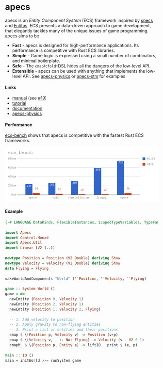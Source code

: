 # apecs

apecs is an _Entity Component System_ (ECS) framework inspired by [specs](https://github.com/slide-rs/specs) and [Entitas](https://github.com/sschmid/Entitas-CSharp).
ECS presents a data-driven approach to game development, that elegantly tackles many of the unique issues of game programming.
apecs aims to be
* **Fast** - apecs is designed for high-performance applications. Its performance is competitive with Rust ECS libraries.
* **Simple** - Game logic is expressed using a small number of combinators, and minimal boilerplate.
* **Safe** - The `cmap`/`cfold`-DSL hides all the dangers of the low-level API.
* **Extensible** - apecs can be used with anything that implements the low-level API. See [apecs-physics](apecs-physics/) or [apecs-stm](apecs-stm/) for examples.

#### Links
- [manual](https://github.com/jonascarpay/apecs/blob/master/apecs/prepub.pdf) (see [#19](https://github.com/jonascarpay/apecs/issues/19))
- [tutorial](https://github.com/jonascarpay/apecs/blob/master/examples/Shmup.md)
- [documentation](https://hackage.haskell.org/package/apecs/docs/Apecs.html)
- [apecs-physics](https://github.com/jonascarpay/apecs-physics)

#### Performance
[ecs-bench](https://github.com/lschmierer/ecs_bench) shows that apecs is competitive with the fastest Rust ECS frameworks.

![Benchmarks](bench/chart.png)

#### Example
```haskell
{-# LANGUAGE DataKinds, FlexibleInstances, ScopedTypeVariables, TypeFamilies, MultiParamTypeClasses, TemplateHaskell #-}

import Apecs
import Control.Monad
import Apecs.Util
import Linear (V2 (..))

newtype Position = Position (V2 Double) deriving Show
newtype Velocity = Velocity (V2 Double) deriving Show
data Flying = Flying

makeWorldAndComponents "World" [''Position, ''Velocity, ''Flying]

game :: System World ()
game = do
  newEntity (Position 0, Velocity 1)
  newEntity (Position 2, Velocity 1)
  newEntity (Position 1, Velocity 2, Flying)

  -- 1. Add velocity to position
  -- 2. Apply gravity to non-flying entities
  -- 3. Print a list of entities and their positions
  cmap $ \(Position p, Velocity v) -> Position (v+p)
  cmap $ \(Velocity v, _ :: Not Flying) -> Velocity (v - V2 0 1)
  cmapM_ $ \(Position p, Entity e) -> liftIO . print $ (e, p)

main :: IO ()
main = initWorld >>= runSystem game
```
